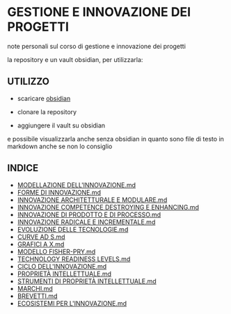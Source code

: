# GESTIONE E INNOVAZIONE DEI PROGETTI
note personali sul corso di gestione e innovazione dei progetti

la repository e un vault obsidian, per utilizzarla:

## UTILIZZO

- scaricare [obsidian](https://obsidian.md/)

- clonare la repository

- aggiungere il vault su obsidian

e possibile visualizzarla anche senza obsidian in quanto sono file di testo in markdown anche se non lo consiglio

## INDICE

- [MODELLAZIONE DELL'INNOVAZIONE.md](pages/MODELLAZIONE%20DELL'INNOVAZIONE.md)
- [FORME DI INNOVAZIONE.md](pages/FORME%20DI%20INNOVAZIONE.md)
- [INNOVAZIONE ARCHITETTURALE E MODULARE.md](pages/INNOVAZIONE%20ARCHITETTURALE%20E%20MODULARE.md)
- [INNOVAZIONE COMPETENCE DESTROYING E ENHANCING.md](pages/INNOVAZIONE%20COMPETENCE%20DESTROYING%20E%20ENHANCING.md)
- [INNOVAZIONE DI PRODOTTO E DI PROCESSO.md](pages/INNOVAZIONE%20DI%20PRODOTTO%20E%20DI%20PROCESSO.md)
- [INNOVAZIONE RADICALE E INCREMENTALE.md](pages/INNOVAZIONE%20RADICALE%20E%20INCREMENTALE.md)
- [EVOLUZIONE DELLE TECNOLOGIE.md](pages/EVOLUZIONE%20DELLE%20TECNOLOGIE.md)
- [CURVE AD S.md](pages/CURVE%20AD%20S.md)
- [GRAFICI A X.md](pages/GRAFICI%20A%20X.md)
- [MODELLO FISHER-PRY.md](pages/MODELLO%20FISHER-PRY.md)
- [TECHNOLOGY READINESS LEVELS.md](pages/TECHNOLOGY%20READINESS%20LEVELS.md)
- [CICLO DELL'INNOVAZIONE.md](pages/CICLO%20DELL'INNOVAZIONE.md)
- [PROPRIETÀ INTELLETTUALE.md](pages/PROPRIETÀ%20INTELLETTUALE.md)
- [STRUMENTI DI PROPRIETÀ INTELLETTUALE.md](pages/STRUMENTI%20DI%20PROPRIETÀ%20INTELLETTUALE.md)
- [MARCHI.md](pages/MARCHI.md)
- [BREVETTI.md](pages/BREVETTI.md)
- [ECOSISTEMI PER L'INNOVAZIONE.md](pages/ECOSISTEMI%20PER%20L'INNOVAZIONE.md)
